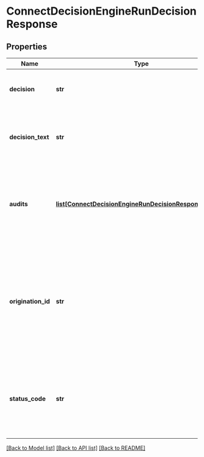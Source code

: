 # ConnectDecisionEngineRunDecisionResponse

## Properties
Name | Type | Description | Notes
------------ | ------------- | ------------- | -------------
**decision** | **str** | The decision returned by the automated decision model. | [optional] 
**decision_text** | **str** | The text output to accompany the decision returned by the decision model. | [optional] 
**audits** | [**list[ConnectDecisionEngineRunDecisionResponseAudits]**](ConnectDecisionEngineRunDecisionResponseAudits.md) | An array of audit values. The parameters output for audit are tailored and bespoke to each decision tree. | [optional] 
**origination_id** | **str** | Displays the optional text passed through to be stored against the decision in the original call to &#x60;/{provenirId}&#x60;. Typically used for internal identifiers (e.g. SalesForce IDs). | [optional] 
**status_code** | **str** | The status of the decision. typically, 1 is reserved for positive outcomes, 2 for pending status and 3 for negative outcomes. | [optional] 

[[Back to Model list]](../README.md#documentation-for-models) [[Back to API list]](../README.md#documentation-for-api-endpoints) [[Back to README]](../README.md)

